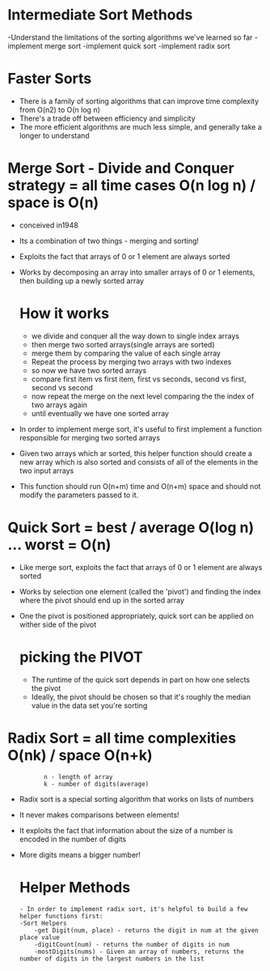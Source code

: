 # Intermediate Sort Methods

-Understand the limitations of the sorting algorithms we've learned so far
-implement merge sort
-implement quick sort
-implement radix sort

# Faster Sorts

-   There is a family of sorting algorithms that can improve time complexity from O(n2) to O(n log n)
-   There's a trade off between efficiency and simplicity
-   The more efficient algorithms are much less simple, and generally take a longer to understand

# Merge Sort - Divide and Conquer strategy = all time cases O(n log n) / space is O(n)

-   conceived in1948
-   Its a combination of two things - merging and sorting!
-   Exploits the fact that arrays of 0 or 1 element are always sorted
-   Works by decomposing an array into smaller arrays of 0 or 1 elements, then building up a newly sorted array

    # How it works

    -   we divide and conquer all the way down to single index arrays
    -   then merge two sorted arrays(single arrays are sorted)
    -   merge them by comparing the value of each single array
    -   Repeat the process by merging two arrays with two indexes
    -   so now we have two sorted arrays
    -   compare first item vs first item, first vs seconds, second vs first, second vs second
    -   now repeat the merge on the next level comparing the the index of two arrays again
    -   until eventually we have one sorted array

-   In order to implement merge sort, it's useful to first implement a function responsible for merging two sorted arrays
-   Given two arrays which ar sorted, this helper function should create a new array which is also sorted and consists of all of the elements in the two input arrays
-   This function should run O(n+m) time and O(n+m) space and should not modify the parameters passed to it.

# Quick Sort = best / average O(log n) ... worst = O(n)
  - Like merge sort, exploits the fact that arrays of 0 or 1 element are always sorted
  - Works by selection one element (called the 'pivot') and finding the index where the pivot should end up in the sorted array
  - One the pivot is positioned appropriately, quick sort can be applied on wither side of the pivot

    # picking the PIVOT
      - The runtime of the quick sort depends in part on how one selects the pivot
      - Ideally, the pivot should be chosen so that it's roughly the median value in the data set you're sorting


# Radix Sort = all time complexities O(nk) / space O(n+k)
              n - length of array
              k - number of digits(average)
  - Radix sort is a special sorting algorithm that works on lists of numbers
  - It never makes comparisons between elements!
  - It exploits the fact that information about the size of a number is encoded in the number of digits
  - More digits means a bigger number!

      # Helper Methods
        - In order to implement radix sort, it's helpful to build a few helper functions first:
        -Sort Helpers
            -get Digit(num, place) - returns the digit in num at the given place value
            -digitCount(num) - returns the number of digits in num
            -mostDigits(nums) - Given an array of numbers, returns the number of digits in the largest numbers in the list